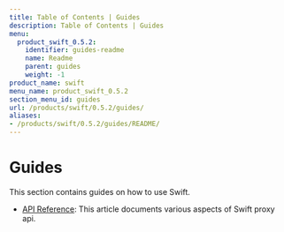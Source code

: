 ```yaml
---
title: Table of Contents | Guides
description: Table of Contents | Guides
menu:
  product_swift_0.5.2:
    identifier: guides-readme
    name: Readme
    parent: guides
    weight: -1
product_name: swift
menu_name: product_swift_0.5.2
section_menu_id: guides
url: /products/swift/0.5.2/guides/
aliases:
- /products/swift/0.5.2/guides/README/
---
```


# Guides

This section contains guides on how to use Swift.

- [API Reference](/products/swift/0.5.2/guides/api): This article documents various aspects of Swift proxy api.
